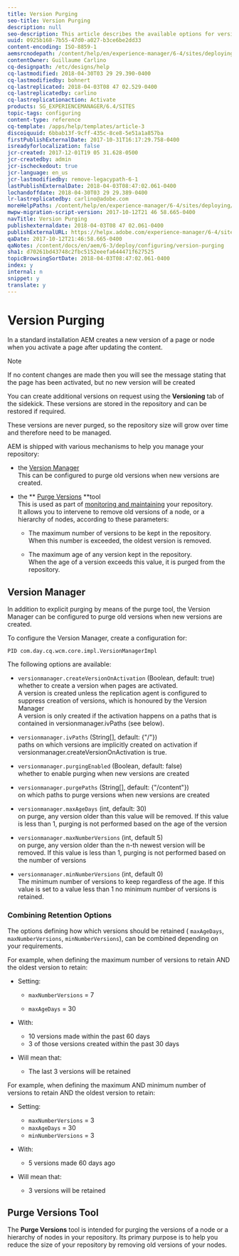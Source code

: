 ```yaml
---
title: Version Purging
seo-title: Version Purging
description: null
seo-description: This article describes the available options for version purging.
uuid: 0925b168-7b55-47d0-a027-b3ce6be2dd33
content-encoding: ISO-8859-1
aemsrcnodepath: /content/help/en/experience-manager/6-4/sites/deploying/using/version-purging
contentOwner: Guillaume Carlino
cq-designpath: /etc/designs/help
cq-lastmodified: 2018-04-30T03 29 29.390-0400
cq-lastmodifiedby: bohnert
cq-lastreplicated: 2018-04-03T08 47 02.529-0400
cq-lastreplicatedby: carlino
cq-lastreplicationaction: Activate
products: SG_EXPERIENCEMANAGER/6.4/SITES
topic-tags: configuring
content-type: reference
cq-template: /apps/help/templates/article-3
discoiquuid: 6bbab13f-9cff-435c-8ce8-5e51a1a857ba
firstPublishExternalDate: 2017-10-31T16:17:29.758-0400
isreadyforlocalization: false
jcr-created: 2017-12-01T19 05 31.628-0500
jcr-createdby: admin
jcr-ischeckedout: true
jcr-language: en_us
jcr-lastmodifiedby: remove-legacypath-6-1
lastPublishExternalDate: 2018-04-03T08:47:02.061-0400
lochandoffdate: 2018-04-30T03 29 29.389-0400
lr-lastreplicatedby: carlino@adobe.com
moreHelpPaths: /content/help/en/experience-manager/6-4/sites/deploying/morehelp/configuring;/content/help/en/experience-manager/6-4/sites/deploying/morehelp/configuring
mwpw-migration-script-version: 2017-10-12T21 46 58.665-0400
navTitle: Version Purging
publishexternaldate: 2018-04-03T08 47 02.061-0400
publishExternalURL: https://helpx.adobe.com/experience-manager/6-4/sites/deploying/using/version-purging.html
qaDate: 2017-10-12T21:46:58.665-0400
qaNotes: /content/docs/en/aem/6-3/deploy/configuring/version-purging
sha1: d70261bd43748c2fbc5152eeefa644471f627525
topicBrowsingSortDate: 2018-04-03T08:47:02.061-0400
index: y
internal: n
snippet: y
translate: y
---
```


# Version Purging

In a standard installation AEM creates a new version of a page or node when you activate a page after updating the content.

>[!NOTE]
>
>If no content changes are made then you will see the message stating that the page has been activated, but no new version will be created

You can create additional versions on request using the **Versioning** tab of the sidekick. These versions are stored in the repository and can be restored if required.

These versions are never purged, so the repository size will grow over time and therefore need to be managed.

AEM is shipped with various mechanisms to help you manage your repository:

* the [Version Manager](#VersionManager)  
  This can be configured to purge old versions when new versions are created.  

* the ** [Purge Versions](#PurgeVersionsTool) **tool  
  This is used as part of [monitoring and maintaining](monitoring-and-maintaining.md) your repository.  
  It allows you to intervene to remove old versions of a node, or a hierarchy of nodes, according to these parameters:

    * The maximum number of versions to be kept in the repository.  
      When this number is exceeded, the oldest version is removed.  
    
    * The maximum age of any version kept in the repository.  
      When the age of a version exceeds this value, it is purged from the repository.

## Version Manager
In addition to explicit purging by means of the purge tool, the Version Manager can be configured to purge old versions when new versions are created.

To configure the Version Manager, create a configuration for:

`PID com.day.cq.wcm.core.impl.VersionManagerImpl`

The following options are available:

* `versionmanager.createVersionOnActivation` (Boolean, default: true)  
  whether to create a version when pages are activated.  
  A version is created unless the replication agent is configured to suppress creation of versions, which is honoured by the Version Manager  
  A version is only created if the activation happens on a paths that is contained in versionmanager.ivPaths (see below).

* `versionmanager.ivPaths` (String[], default: {"/"})  
  paths on which versions are implicitly created on activation if versionmanager.createVersionOnActivation is true.

* `versionmanager.purgingEnabled` (Boolean, default: false)  
  whether to enable purging when new versions are created

* `versionmanager.purgePaths` (String[], default: {"/content"})  
  on which paths to purge versions when new versions are created

* `versionmanager.maxAgeDays` (int, default: 30)  
  on purge, any version older than this value will be removed. If this value is less than 1, purging is not performed based on the age of the version  

* `versionmanager.maxNumberVersions` (int, default 5)  
  on purge, any version older than the n-th newest version will be removed. If this value is less than 1, purging is not performed based on the number of versions

* `versionmanager.minNumberVersions` (int, default 0)  
  The minimum number of versions to keep regardless of the age. If this value is set to a value less than 1 no minimum number of versions is retained.

### Combining Retention Options
The options defining how which versions should be retained ( `maxAgeDays`, `maxNumberVersions`, `minNumberVersions`), can be combined depending on your requirements.

For example, when defining the maximum number of versions to retain AND the oldest version to retain:

* Setting:

    * `maxNumberVersions` = 7  
    
    * `maxAgeDays` = 30

* With:

    * 10 versions made within the past 60 days
    * 3 of those versions created within the past 30 days

* Will mean that:

    * The last 3 versions will be retained

For example, when defining the maximum AND minimum number of versions to retain AND the oldest version to retain:

* Setting:

    * `maxNumberVersions` = 3 
    * `maxAgeDays` = 30 
    * `minNumberVersions` = 3

* With:

    * 5 versions made 60 days ago

* Will mean that:

    * 3 versions will be retained

## Purge Versions Tool
The **Purge Versions** tool is intended for purging the versions of a node or a hierarchy of nodes in your repository. Its primary purpose is to help you reduce the size of your repository by removing old versions of your nodes.

